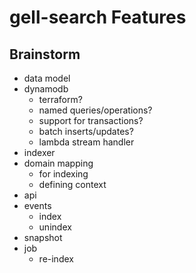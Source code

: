 # gell-search Features

## Brainstorm

* data model
* dynamodb
    * terraform?
	* named queries/operations?
	* support for transactions?
	* batch inserts/updates?
	* lambda stream handler
* indexer
* domain mapping
    * for indexing
	* defining context
* api
* events
    * index
	* unindex
* snapshot
* job
    * re-index
